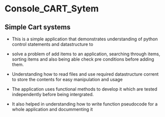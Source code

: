 # Console_CART_Sytem
## Simple Cart systems

- This is a simple application that demonstrates understanding of python control statements and datastructure to 
- solve a problem of add items to an application, searching through items, sorting items and also being able check pre conditions before adding them.
- Understanding how to read files and use required datastructure corrent to store the contents for easy manipulation and usage
- The application uses functional methods to develop it which are tested independently before being intergrated.

- It also helped in understanding how to write function pseudocode for a whole application and docummenting it
